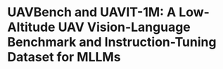 # UAVBench and UAVIT-1M: A Low-Altitude UAV Vision-Language Benchmark and Instruction-Tuning Dataset for MLLMs
